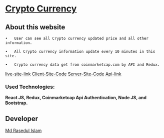 # [Crypto Currency](https://cryptup-react-node-redux.web.app)
## About this website
    •	User can see all Crypto currency updated price and all other information.

    •	All Crypto currency information update every 10 minutes in this site.

    •	Crypto currency data get from coinmarketcap.com by API and Redux.
    
[live-site-link](https://cryptup-react-node-redux.web.app) [Client-Site-Code](https://github.com/rased100/Cryptup-react-node-redux-client) [Server-Site-Code](https://github.com/rased100/Cryptup-react-node-redux-server) [Api-link](https://coinmarketcap.com/)

### Used Technologies: 
**React JS, Redux, Coinmarketcap Api Authentication, Node JS, and Bootstrap.**

## Developer
[Md Rasedul Islam](https://github.com/rased100/)
    
